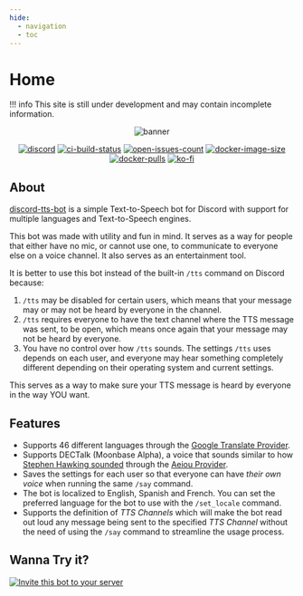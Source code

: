 ```yaml
---
hide:
  - navigation
  - toc
---
```


# Home

!!! info
    This site is still under development and may contain incomplete information.

<center>

![banner](https://i.imgur.com/HT7Wmv1.jpg)

[![discord](https://img.shields.io/discord/730998659008823296.svg?label=&logo=discord&logoColor=ffffff&color=7389D8&labelColor=6A7EC2)](https://discord.gg/mhj3Zsv)
[![ci-build-status](https://img.shields.io/github/workflow/status/moonstar-x/discord-tts-bot/CI?logo=github)](https://github.com/moonstar-x/discord-tts-bot)
[![open-issues-count](https://img.shields.io/github/issues-raw/moonstar-x/discord-tts-bot?logo=github)](https://github.com/moonstar-x/discord-tts-bot)
[![docker-image-size](https://img.shields.io/docker/image-size/moonstarx/discord-tts-bot?logo=docker)](https://hub.docker.com/repository/docker/moonstarx/discord-tts-bot)
[![docker-pulls](https://img.shields.io/docker/pulls/moonstarx/discord-tts-bot?logo=docker)](https://hub.docker.com/repository/docker/moonstarx/discord-tts-bot)
[![ko-fi](https://img.shields.io/badge/buy%20me%20a%20coffee-%E2%98%95%20%20-%23ff5f5f)](https://ko-fi.com/moonstar_x)

</center>

## About

[discord-tts-bot](https://github.com/moonstar-x/discord-tts-bot) is a simple Text-to-Speech bot for Discord with support for multiple languages and Text-to-Speech engines.

This bot was made with utility and fun in mind. It serves as a way for people that either have no mic, or cannot use one, to communicate to everyone else on a voice channel. It also serves as an entertainment tool.

It is better to use this bot instead of the built-in `/tts` command on Discord because:

1. `/tts` may be disabled for certain users, which means that your message may or may not be heard by everyone in the channel.
2. `/tts` requires everyone to have the text channel where the TTS message was sent, to be open, which means once again that your message may not be heard by everyone.
3. You have no control over how `/tts` sounds. The settings `/tts` uses depends on each user, and everyone may hear something completely different depending on their operating system and current settings.

This serves as a way to make sure your TTS message is heard by everyone in the way YOU want.

## Features

* Supports 46 different languages through the [Google Translate Provider](./text-to-speech-providers/google-translate.md).
* Supports DECTalk (Moonbase Alpha), a voice that sounds similar to how [Stephen Hawking sounded](https://www.youtube.com/watch?v=b-2GV0T5Zpc) through the [Aeiou Provider](./text-to-speech-providers/aeiou.md).
* Saves the settings for each user so that everyone can have *their own voice* when running the same `/say` command.
* The bot is localized to English, Spanish and French. You can set the preferred language for the bot to use with the `/set_locale` command.
* Supports the definition of *TTS Channels* which will make the bot read out loud any message being sent to the specified *TTS Channel* without the need of using the `/say` command to streamline the usage process.

## Wanna Try it?

[![Invite this bot to your server](https://i.imgur.com/4krikIF.jpg)](https://discord.com/api/oauth2/authorize?client_id=519207945318170654&permissions=3148800&scope=bot%20applications.commands)

